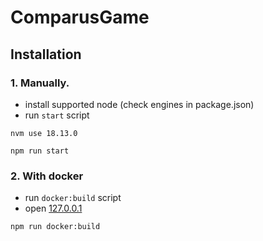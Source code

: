 # ComparusGame

## Installation

### 1. Manually.
- install supported node (check engines in package.json)
- run ```start``` script
```
nvm use 18.13.0
```
```
npm run start
```

### 2. With docker
- run ```docker:build``` script
- open [127.0.0.1](http://127.0.0.1/)
```
npm run docker:build
```
